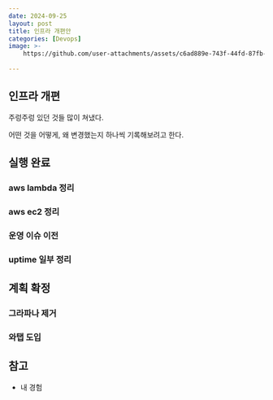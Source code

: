 ```yaml
---
date: 2024-09-25
layout: post
title: 인프라 개편안
categories: [Devops]
image: >-
    https://github.com/user-attachments/assets/c6ad889e-743f-44fd-87fb-f19f9626a184
    
---
```


## 인프라 개편

주렁주렁 있던 것들 많이 쳐냈다.

어떤 것을 어떻게, 왜 변경했는지 하나씩 기록해보려고 한다.

## 실행 완료
### aws lambda 정리

### aws ec2 정리

### 운영 이슈 이전

### uptime 일부 정리

## 계획 확정
### 그라파나 제거

### 와탭 도입


## 참고

- 내 경험